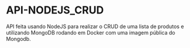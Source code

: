 # API-NODEJS_CRUD
API feita usando NodeJS para realizar o CRUD de uma lista de produtos e utilizando MongoDB rodando em Docker com uma imagem pública do Mongodb.
